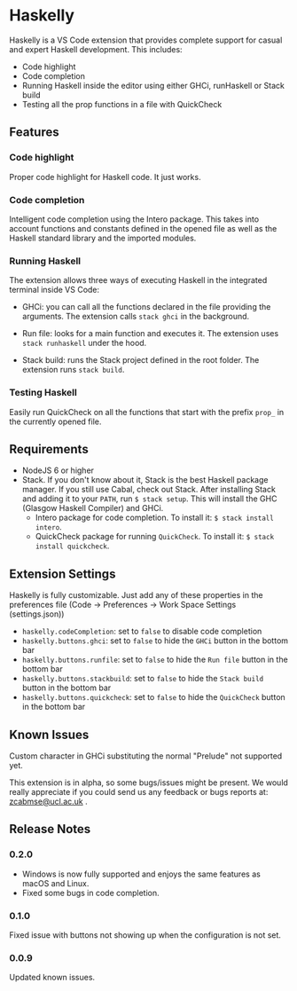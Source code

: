 # Haskelly

Haskelly is a VS Code extension that provides complete support for casual and expert Haskell 
development. This includes:
* Code highlight
* Code completion
* Running Haskell inside the editor using either GHCi, runHaskell or Stack build
* Testing all the prop functions in a file with QuickCheck


## Features

### Code highlight
Proper code highlight for Haskell code. It just works.

### Code completion
Intelligent code completion using the Intero package. This takes into account functions and 
constants defined in the opened file as well as the Haskell standard library and
the imported modules.

### Running Haskell
The extension allows three ways of executing Haskell in the integrated terminal inside VS Code:
* GHCi: you can call all the functions declared in the file providing the arguments. The 
extension calls `stack ghci` in the background.

* Run file: looks for a main function and executes it. The extension uses `stack runhaskell` under the hood.

* Stack build: runs the Stack project defined in the root folder. The extension runs `stack build`.

### Testing Haskell
Easily run QuickCheck on all the functions that start with the prefix `prop_` in the
currently opened file. 

## Requirements
* NodeJS 6 or higher
* Stack. If you don't know about it, Stack is the best Haskell package manager. If you still use Cabal, check out Stack.
After installing Stack and adding it to your `PATH`, run `$ stack setup`. This will install the GHC (Glasgow Haskell Compiler) and GHCi.
    * Intero package for code completion. To install it: `$ stack install intero`.
    * QuickCheck package for running `QuickCheck`. To install it: `$ stack install quickcheck`.


## Extension Settings

Haskelly is fully customizable. Just add any of these properties in the preferences file (Code -> Preferences -> Work Space Settings (settings.json))
* `haskelly.codeCompletion`: set to `false` to disable code completion
* `haskelly.buttons.ghci`: set to `false` to hide the `GHCi` button in the bottom bar
* `haskelly.buttons.runfile`: set to `false` to hide the `Run file` button in the bottom bar
* `haskelly.buttons.stackbuild`: set to `false` to hide the `Stack build` button in the bottom bar
* `haskelly.buttons.quickcheck`: set to `false` to hide the `QuickCheck` button in the bottom bar

## Known Issues

Custom character in GHCi substituting the normal "Prelude" not supported yet.

This extension is in alpha, so some bugs/issues might be present. We would really appreciate if you
could send us any feedback or bugs reports at: zcabmse@ucl.ac.uk .

## Release Notes

### 0.2.0

* Windows is now fully supported and enjoys the same features as macOS and Linux.
* Fixed some bugs in code completion.

### 0.1.0

Fixed issue with buttons not showing up when the configuration is not set.

### 0.0.9

Updated known issues.
